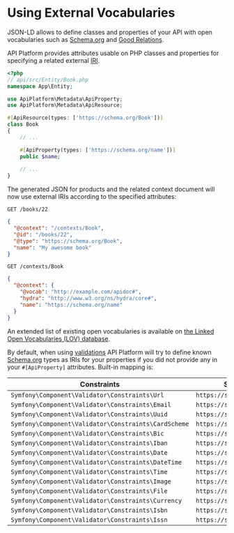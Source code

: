 # Using External Vocabularies

JSON-LD allows to define classes and properties of your API with open vocabularies such as [Schema.org](https://schema.org)
and [Good Relations](https://www.heppnetz.de/projects/goodrelations/).

API Platform provides attributes usable on PHP classes and properties for specifying a related external [IRI](https://en.wikipedia.org/wiki/Internationalized_resource_identifier).

```php
<?php
// api/src/Entity/Book.php
namespace App\Entity;

use ApiPlatform\Metadata\ApiProperty;
use ApiPlatform\Metadata\ApiResource;

#[ApiResource(types: ['https://schema.org/Book'])]
class Book
{
    // ...

    #[ApiProperty(types: ['https://schema.org/name'])]
    public $name;
    
    // ...
}
```

The generated JSON for products and the related context document will now use external IRIs according to the specified attributes:

`GET /books/22`

```json
{
  "@context": "/contexts/Book",
  "@id": "/books/22",
  "@type": "https://schema.org/Book",
  "name": "My awesome book"
}
```

`GET /contexts/Book`

```json
{
  "@context": {
    "@vocab": "http://example.com/apidoc#",
    "hydra": "http://www.w3.org/ns/hydra/core#",
    "name": "https://schema.org/name"
  }
}
```

An extended list of existing open vocabularies is available on [the Linked Open Vocabularies (LOV) database](https://lov.linkeddata.es/dataset/lov/).

By default, when using [validations](validation.md) API Platform will try to define known [Schema.org](https://schema.org) types as IRIs for your properties if you did not provide any in your `#[ApiProperty]` attributes.
Built-in mapping is:

Constraints                                          | Schema.org type                   |
---------------------------------------------------- |-----------------------------------|
`Symfony\Component\Validator\Constraints\Url`        | `https://schema.org/url`           |
`Symfony\Component\Validator\Constraints\Email`      | `https://schema.org/email`         |
`Symfony\Component\Validator\Constraints\Uuid`       | `https://schema.org/identifier`    |
`Symfony\Component\Validator\Constraints\CardScheme` | `https://schema.org/identifier`    |
`Symfony\Component\Validator\Constraints\Bic`        | `https://schema.org/identifier`    |
`Symfony\Component\Validator\Constraints\Iban`       | `https://schema.org/identifier`    |
`Symfony\Component\Validator\Constraints\Date`       | `https://schema.org/Date`          |
`Symfony\Component\Validator\Constraints\DateTime`   | `https://schema.org/DateTime`      |
`Symfony\Component\Validator\Constraints\Time`       | `https://schema.org/Time`          |
`Symfony\Component\Validator\Constraints\Image`      | `https://schema.org/image`         |
`Symfony\Component\Validator\Constraints\File`       | `https://schema.org/MediaObject`   |
`Symfony\Component\Validator\Constraints\Currency`   | `https://schema.org/priceCurrency` |
`Symfony\Component\Validator\Constraints\Isbn`       | `https://schema.org/isbn`          |
`Symfony\Component\Validator\Constraints\Issn`       | `https://schema.org/issn`          |
